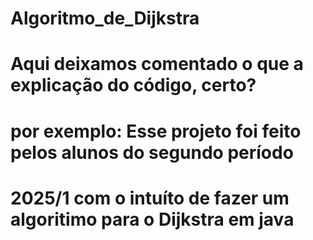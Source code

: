 # Algoritmo_de_Dijkstra

# Aqui deixamos comentado o que a explicação do código, certo?
# por exemplo: Esse projeto foi feito pelos alunos do segundo período
# 2025/1 com o intuíto de fazer um algoritimo para o Dijkstra em java
